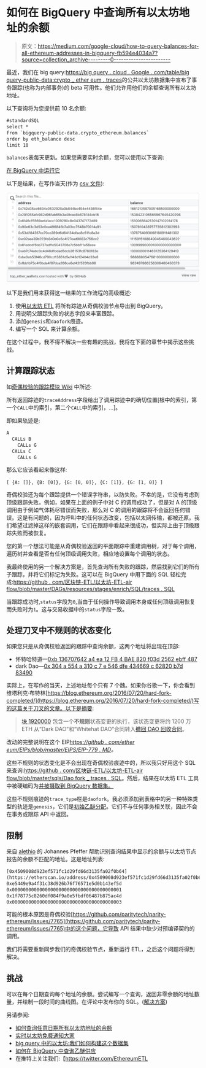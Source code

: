 # 如何在 BigQuery 中查询所有以太坊地址的余额

> 原文：<https://medium.com/google-cloud/how-to-query-balances-for-all-ethereum-addresses-in-bigquery-fb594e4034a7?source=collection_archive---------0----------------------->

最近，我们在 big query:[https://big query . cloud . Google . com/table/big query-public-data:crypto _ ether eum . traces](https://bigquery.cloud.google.com/table/bigquery-public-data:crypto_ethereum.traces)的公共以太坊数据集中宣布了事务跟踪(也称为内部事务)的 beta 可用性。他们允许用他们的余额查询所有以太坊地址。

以下查询将为您提供前 10 名余额:

```
#standardSQL
select *
from `bigquery-public-data.crypto_ethereum.balances`
order by eth_balance desc
limit 10
```

`balances`表每天更新。如果您需要实时余额，您可以使用以下查询:

[在 BigQuery 中运行它](https://bigquery.cloud.google.com/savedquery/869804627112:19aa3cfac30743f19c89e3e5c4e86b03)

以下是结果，在写作当天(作为 [csv 文件](https://gist.github.com/medvedev1088/ed32ec9a40a86aff80ecd35a938ca1a3)):

![](img/f8a641e7e67cfa70b25b7179a1751705.png)

以下是我们用来获得这一结果的工作流程的高级概述:

1.  使用[以太坊 ETL](https://github.com/blockchain-etl/ethereum-etl) 将所有踪迹从奇偶校验节点导出到 BigQuery。
2.  用说明父跟踪失败的状态字段来丰富跟踪。
3.  添加`genesis`和`daofork`痕迹。
4.  编写一个 SQL 来计算余额。

在这个过程中，我不得不解决一些有趣的挑战，我将在下面的章节中揭示这些挑战。

## 计算跟踪状态

如[奇偶校验的跟踪模块 Wiki](https://wiki.parity.io/JSONRPC-trace-module) 中所述:

所有返回踪迹的`traceAddress`字段给出了调用踪迹中的确切位置[根中的索引，第一个`CALL`中的索引，第二个`CALL`中的索引，…]。

即如果轨迹是:

```
A
  CALLs B
    CALLs G
  CALLs C
    CALLs G
```

那么它应该看起来像这样:

`[ {A: []}, {B: [0]}, {G: [0, 0]}, {C: [1]}, {G: [1, 0]} ]`

奇偶校验还为每个跟踪提供一个错误字符串，以防失败。不幸的是，它没有考虑到顶级跟踪失败。例如，如果在上面的例子中对 C 的调用成功了，但是对 A 的顶级调用由于例如气体耗尽错误而失败，那么对 C 的调用的跟踪将不会返回任何错误。这是有问题的，因为呼叫中的任何状态改变，包括以太网传输，都被还原。我们希望过滤掉这样的嵌套调用，它们在跟踪中看起来很成功，但实际上由于顶级跟踪失败而被恢复。

您的第一个想法可能是从奇偶校验返回的平面跟踪中重建调用树，对于每个调用，遍历树并查看是否有任何顶级调用失败，相应地设置每个调用的状态。

我最终使用的另一个解决方案是，首先查询所有失败的跟踪，然后找到它们的所有子跟踪，并将它们标记为失败。这可以在 BigQuery 中用下面的 SQL 轻松完成:[https://github . com/区块链-ETL/以太坊-ETL-air flow/blob/master/DAGs/resources/stages/enrich/SQL/traces . SQL](https://github.com/blockchain-etl/ethereum-etl-airflow/blob/master/dags/resources/stages/enrich/sqls/traces.sql)

当跟踪成功时,`status`字段为`0`,当由于任何操作导致调用本身或任何顶级调用恢复而失败时为`1`。这与交易收据中的`status`字段一致。

## 处理刀叉中不规则的状态变化

如果您只是从奇偶校验返回的跟踪中查询余额，这两个地址将出现在顶部:

*   怀特哈特道—[0xb 136707642 a4 ea 12 FB 4 BAE 820 f03d 2562 ebff 487](https://etherscan.io/address/0xb136707642a4ea12fb4bae820f03d2562ebff487)
*   dark Dao—[0x 304 a 554 a 310 c 7 e 546 dfe 434669 c 62820 b7d 83490](https://etherscan.io/address/0x304a554a310c7e546dfe434669c62820b7d83490)

实际上，在写作的当天，上述地址每个只有 7 个魏。如果你谷歌一下，你会看到维塔利克·布特林[https://blog.ethereum.org/2016/07/20/hard-fork-completed/](https://blog.ethereum.org/2016/07/20/hard-fork-completed/)写的这篇关于刀叉的文章。以下是摘要:

> [块 1920000](http://etherscan.io/block/1920000) 包含一个**不规则**状态变更的执行，该状态变更将约 1200 万 ETH 从“Dark DAO”和“Whitehat DAO”合同转入[撤回 DAO 回收合同](https://etherscan.io/address/0xbf4ed7b27f1d666546e30d74d50d173d20bca754)。

改动的完整说明在这个 EIP[*https://github . com/ether eum/EIPs/blob/master/EIPS/EIP-779 . MD*](https://github.com/ethereum/EIPs/blob/master/EIPS/eip-779.md)*。*

这些不规则的状态变化是不会出现在奇偶校验痕迹中的，所以我只好用这个 SQL 来查询:[https://github . com/区块链-ETL/以太坊-ETL-air flow/blob/master/sqls/Dao fork _ traces . SQL](https://github.com/blockchain-etl/ethereum-etl-airflow/blob/master/sqls/daofork_traces.sql)。然后，结果在以太坊 ETL 工具中被硬编码为[并被摄取到 BigQuery 数据集。](https://github.com/blockchain-etl/ethereum-etl/blob/develop/ethereumetl/mainnet_daofork_state_changes.py)

这些不规则痕迹的`trace_type`栏是`daofork`。我必须添加到表格中的另一种特殊类型的轨迹是`genesis`，它们是[初始乙醚分配](https://github.com/ethereum/ethereumj/blob/develop/ethereumj-core/src/main/resources/genesis/frontier.json)。它们不与任何事务相关联，因此不会在事务或跟踪 API 中返回。

## 限制

来自 [alethio](https://medium.com/u/57ffb51f1e81?source=post_page-----fb594e4034a7--------------------------------) 的 Johannes Pfeffer 帮助识别查询结果中显示的余额与以太坊节点报告的余额不匹配的地址。这是地址列表:

```
[0x4509008d923ef571fc1d29fd66d3135fa02f0b64](https://etherscan.io/address/0x4509008d923ef571fc1d29fd66d3135fa02f0b64)
0xe5449e9a4f31c38d926b76f76571e5d0b143ef5d
0x0000000000000000000000000000000000000001
0x1f78775c8260df084f9a0e5fbdf06487b875ac4d
0x0000000000000000000000000000000000000003
```

可能的根本原因是奇偶校验[https://github.com/paritytech/parity-ethereum/issues/7765](https://github.com/paritytech/parity-ethereum/issues/7765)中的这个问题，它导致 API 结果中缺少对预编译契约的调用。

我们将需要重新同步我们的奇偶校验节点，重新运行 ETL，之后这个问题将得到解决。

## 挑战

可以在每个日期查询每个地址的余额。尝试编写一个查询，返回非零余额的地址数量，并绘制一段时间的曲线图。在评论中发布你的 SQL。([解决方案](/google-cloud/plotting-ethereum-address-growth-chart-55cc0e7207b2))

另请参阅:

*   [如何查询任意日期所有以太坊地址的余额](/google-cloud/plotting-ethereum-address-growth-chart-55cc0e7207b2)
*   [实时以太坊免费通知大家](/google-cloud/real-time-ethereum-notifications-for-everyone-for-free-a76e72e45026)
*   [big query 中的以太坊:我们如何构建这个数据集](https://cloud.google.com/blog/products/data-analytics/ethereum-bigquery-how-we-built-dataset)
*   [如何在 BigQuery 中查询乙醚供应](/google-cloud/how-to-query-ether-supply-in-bigquery-90f8ae795a8)
*   在推特上关注我们:【https://twitter.com/EthereumETL 